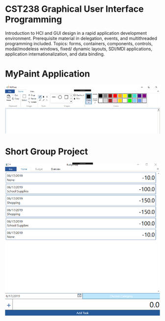 # CST238 Graphical User Interface Programming

Introduction to HCI and GUI design in a rapid application development environment. Prerequisite material in delegation, events, and multithreaded programming included. Topics: forms, containers, components, controls, modal/modeless windows, fixed/ dynamic layouts, SDI/MDI applications, application internationalization, and data binding.

# MyPaint Application
![alt text](https://github.com/jihyukchung/CST238_GUIProgramming/blob/master/Labs/Lab5%20Paint/MyPaint.png)


# Short Group Project
![alt text](https://github.com/jihyukchung/CST238_GUIProgramming/blob/master/Labs/Final%20Group%20Project/GroupProject.png)

